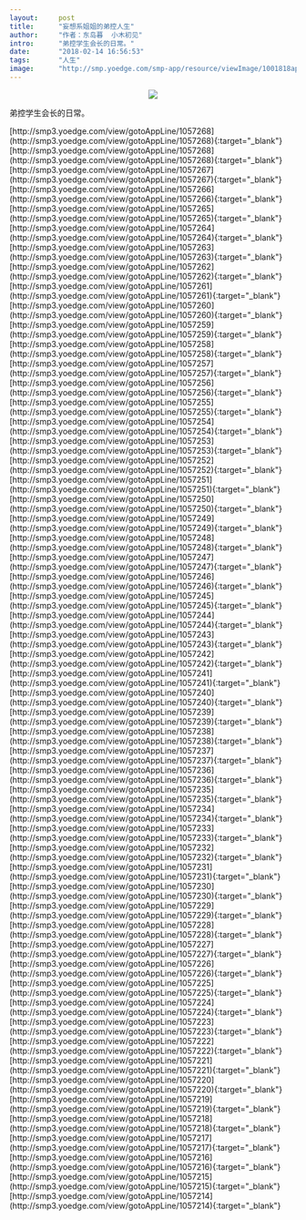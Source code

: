 ```yaml
---
layout:     post
title:      "妄想系姐姐的弟控人生"
author:     "作者：东岛暮  小木初见"
intro:      "弟控学生会长的日常。"
date:       "2018-02-14 16:56:53"
tags:       "人生"
image:      "http://smp.yoedge.com/smp-app/resource/viewImage/1001818appline.png"
---
```

<div style="text-align: center">
<p><img src="http://smp.yoedge.com/smp-app/resource/viewImage/1001818appline.png"/></p>
</div>
<p class="post-meta">
<span>弟控学生会长的日常。</span>
</p>
[http://smp3.yoedge.com/view/gotoAppLine/1057268](http://smp3.yoedge.com/view/gotoAppLine/1057268){:target="_blank"}
[http://smp3.yoedge.com/view/gotoAppLine/1057268](http://smp3.yoedge.com/view/gotoAppLine/1057268){:target="_blank"}
[http://smp3.yoedge.com/view/gotoAppLine/1057267](http://smp3.yoedge.com/view/gotoAppLine/1057267){:target="_blank"}
[http://smp3.yoedge.com/view/gotoAppLine/1057266](http://smp3.yoedge.com/view/gotoAppLine/1057266){:target="_blank"}
[http://smp3.yoedge.com/view/gotoAppLine/1057265](http://smp3.yoedge.com/view/gotoAppLine/1057265){:target="_blank"}
[http://smp3.yoedge.com/view/gotoAppLine/1057264](http://smp3.yoedge.com/view/gotoAppLine/1057264){:target="_blank"}
[http://smp3.yoedge.com/view/gotoAppLine/1057263](http://smp3.yoedge.com/view/gotoAppLine/1057263){:target="_blank"}
[http://smp3.yoedge.com/view/gotoAppLine/1057262](http://smp3.yoedge.com/view/gotoAppLine/1057262){:target="_blank"}
[http://smp3.yoedge.com/view/gotoAppLine/1057261](http://smp3.yoedge.com/view/gotoAppLine/1057261){:target="_blank"}
[http://smp3.yoedge.com/view/gotoAppLine/1057260](http://smp3.yoedge.com/view/gotoAppLine/1057260){:target="_blank"}
[http://smp3.yoedge.com/view/gotoAppLine/1057259](http://smp3.yoedge.com/view/gotoAppLine/1057259){:target="_blank"}
[http://smp3.yoedge.com/view/gotoAppLine/1057258](http://smp3.yoedge.com/view/gotoAppLine/1057258){:target="_blank"}
[http://smp3.yoedge.com/view/gotoAppLine/1057257](http://smp3.yoedge.com/view/gotoAppLine/1057257){:target="_blank"}
[http://smp3.yoedge.com/view/gotoAppLine/1057256](http://smp3.yoedge.com/view/gotoAppLine/1057256){:target="_blank"}
[http://smp3.yoedge.com/view/gotoAppLine/1057255](http://smp3.yoedge.com/view/gotoAppLine/1057255){:target="_blank"}
[http://smp3.yoedge.com/view/gotoAppLine/1057254](http://smp3.yoedge.com/view/gotoAppLine/1057254){:target="_blank"}
[http://smp3.yoedge.com/view/gotoAppLine/1057253](http://smp3.yoedge.com/view/gotoAppLine/1057253){:target="_blank"}
[http://smp3.yoedge.com/view/gotoAppLine/1057252](http://smp3.yoedge.com/view/gotoAppLine/1057252){:target="_blank"}
[http://smp3.yoedge.com/view/gotoAppLine/1057251](http://smp3.yoedge.com/view/gotoAppLine/1057251){:target="_blank"}
[http://smp3.yoedge.com/view/gotoAppLine/1057250](http://smp3.yoedge.com/view/gotoAppLine/1057250){:target="_blank"}
[http://smp3.yoedge.com/view/gotoAppLine/1057249](http://smp3.yoedge.com/view/gotoAppLine/1057249){:target="_blank"}
[http://smp3.yoedge.com/view/gotoAppLine/1057248](http://smp3.yoedge.com/view/gotoAppLine/1057248){:target="_blank"}
[http://smp3.yoedge.com/view/gotoAppLine/1057247](http://smp3.yoedge.com/view/gotoAppLine/1057247){:target="_blank"}
[http://smp3.yoedge.com/view/gotoAppLine/1057246](http://smp3.yoedge.com/view/gotoAppLine/1057246){:target="_blank"}
[http://smp3.yoedge.com/view/gotoAppLine/1057245](http://smp3.yoedge.com/view/gotoAppLine/1057245){:target="_blank"}
[http://smp3.yoedge.com/view/gotoAppLine/1057244](http://smp3.yoedge.com/view/gotoAppLine/1057244){:target="_blank"}
[http://smp3.yoedge.com/view/gotoAppLine/1057243](http://smp3.yoedge.com/view/gotoAppLine/1057243){:target="_blank"}
[http://smp3.yoedge.com/view/gotoAppLine/1057242](http://smp3.yoedge.com/view/gotoAppLine/1057242){:target="_blank"}
[http://smp3.yoedge.com/view/gotoAppLine/1057241](http://smp3.yoedge.com/view/gotoAppLine/1057241){:target="_blank"}
[http://smp3.yoedge.com/view/gotoAppLine/1057240](http://smp3.yoedge.com/view/gotoAppLine/1057240){:target="_blank"}
[http://smp3.yoedge.com/view/gotoAppLine/1057239](http://smp3.yoedge.com/view/gotoAppLine/1057239){:target="_blank"}
[http://smp3.yoedge.com/view/gotoAppLine/1057238](http://smp3.yoedge.com/view/gotoAppLine/1057238){:target="_blank"}
[http://smp3.yoedge.com/view/gotoAppLine/1057237](http://smp3.yoedge.com/view/gotoAppLine/1057237){:target="_blank"}
[http://smp3.yoedge.com/view/gotoAppLine/1057236](http://smp3.yoedge.com/view/gotoAppLine/1057236){:target="_blank"}
[http://smp3.yoedge.com/view/gotoAppLine/1057235](http://smp3.yoedge.com/view/gotoAppLine/1057235){:target="_blank"}
[http://smp3.yoedge.com/view/gotoAppLine/1057234](http://smp3.yoedge.com/view/gotoAppLine/1057234){:target="_blank"}
[http://smp3.yoedge.com/view/gotoAppLine/1057233](http://smp3.yoedge.com/view/gotoAppLine/1057233){:target="_blank"}
[http://smp3.yoedge.com/view/gotoAppLine/1057232](http://smp3.yoedge.com/view/gotoAppLine/1057232){:target="_blank"}
[http://smp3.yoedge.com/view/gotoAppLine/1057231](http://smp3.yoedge.com/view/gotoAppLine/1057231){:target="_blank"}
[http://smp3.yoedge.com/view/gotoAppLine/1057230](http://smp3.yoedge.com/view/gotoAppLine/1057230){:target="_blank"}
[http://smp3.yoedge.com/view/gotoAppLine/1057229](http://smp3.yoedge.com/view/gotoAppLine/1057229){:target="_blank"}
[http://smp3.yoedge.com/view/gotoAppLine/1057228](http://smp3.yoedge.com/view/gotoAppLine/1057228){:target="_blank"}
[http://smp3.yoedge.com/view/gotoAppLine/1057227](http://smp3.yoedge.com/view/gotoAppLine/1057227){:target="_blank"}
[http://smp3.yoedge.com/view/gotoAppLine/1057226](http://smp3.yoedge.com/view/gotoAppLine/1057226){:target="_blank"}
[http://smp3.yoedge.com/view/gotoAppLine/1057225](http://smp3.yoedge.com/view/gotoAppLine/1057225){:target="_blank"}
[http://smp3.yoedge.com/view/gotoAppLine/1057224](http://smp3.yoedge.com/view/gotoAppLine/1057224){:target="_blank"}
[http://smp3.yoedge.com/view/gotoAppLine/1057223](http://smp3.yoedge.com/view/gotoAppLine/1057223){:target="_blank"}
[http://smp3.yoedge.com/view/gotoAppLine/1057222](http://smp3.yoedge.com/view/gotoAppLine/1057222){:target="_blank"}
[http://smp3.yoedge.com/view/gotoAppLine/1057221](http://smp3.yoedge.com/view/gotoAppLine/1057221){:target="_blank"}
[http://smp3.yoedge.com/view/gotoAppLine/1057220](http://smp3.yoedge.com/view/gotoAppLine/1057220){:target="_blank"}
[http://smp3.yoedge.com/view/gotoAppLine/1057219](http://smp3.yoedge.com/view/gotoAppLine/1057219){:target="_blank"}
[http://smp3.yoedge.com/view/gotoAppLine/1057218](http://smp3.yoedge.com/view/gotoAppLine/1057218){:target="_blank"}
[http://smp3.yoedge.com/view/gotoAppLine/1057217](http://smp3.yoedge.com/view/gotoAppLine/1057217){:target="_blank"}
[http://smp3.yoedge.com/view/gotoAppLine/1057216](http://smp3.yoedge.com/view/gotoAppLine/1057216){:target="_blank"}
[http://smp3.yoedge.com/view/gotoAppLine/1057215](http://smp3.yoedge.com/view/gotoAppLine/1057215){:target="_blank"}
[http://smp3.yoedge.com/view/gotoAppLine/1057214](http://smp3.yoedge.com/view/gotoAppLine/1057214){:target="_blank"}


